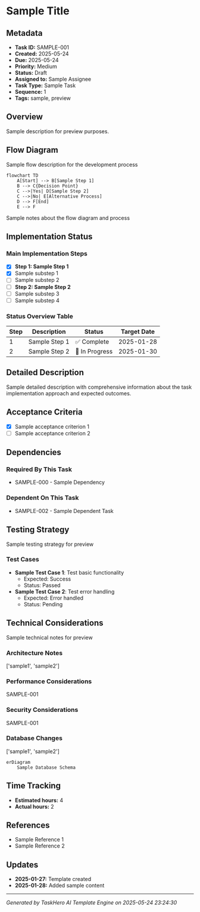 

# Sample Title

## Metadata
- **Task ID:** SAMPLE-001
- **Created:** 2025-05-24
- **Due:** 2025-05-24
- **Priority:** Medium
- **Status:** Draft
- **Assigned to:** Sample Assignee
- **Task Type:** Sample Task
- **Sequence:** 1
- **Tags:** sample, preview
## Overview
Sample description for preview purposes.
## Flow Diagram
Sample flow description for the development process

```mermaid
flowchart TD
    A[Start] --> B[Sample Step 1]
    B --> C{Decision Point}
    C -->|Yes| D[Sample Step 2]
    C -->|No| E[Alternative Process]
    D --> F[End]
    E --> F
```

Sample notes about the flow diagram and process
## Implementation Status

### Main Implementation Steps
- [x] **Step 1: Sample Step 1**
- [x] Sample substep 1
- [ ] Sample substep 2
- [ ] **Step 2: Sample Step 2**
- [ ] Sample substep 3
- [ ] Sample substep 4

### Status Overview Table
| Step | Description | Status | Target Date |
|------|-------------|--------|-------------|
| 1 | Sample Step 1 | ✅ Complete | 2025-01-28 |
| 2 | Sample Step 2 | 🔄 In Progress | 2025-01-30 |

## Detailed Description
Sample detailed description with comprehensive information about the task implementation approach and expected outcomes.

## Acceptance Criteria
- [x] Sample acceptance criterion 1
- [ ] Sample acceptance criterion 2

## Dependencies
### Required By This Task
- SAMPLE-000 - Sample Dependency

### Dependent On This Task
- SAMPLE-002 - Sample Dependent Task

## Testing Strategy
Sample testing strategy for preview

### Test Cases
- **Sample Test Case 1**: Test basic functionality
  - Expected: Success
  - Status: Passed
- **Sample Test Case 2**: Test error handling
  - Expected: Error handled
  - Status: Pending

## Technical Considerations
Sample technical notes for preview

### Architecture Notes
['sample1', 'sample2']
### Performance Considerations
SAMPLE-001
### Security Considerations
SAMPLE-001
### Database Changes
['sample1', 'sample2']

```mermaid
erDiagram
    Sample Database Schema
```
## Time Tracking
- **Estimated hours:** 4
- **Actual hours:** 2
## References
- Sample Reference 1
- Sample Reference 2

## Updates
- **2025-01-27:** Template created
- **2025-01-28:** Added sample content

---
*Generated by TaskHero AI Template Engine on 2025-05-24 23:24:30* 